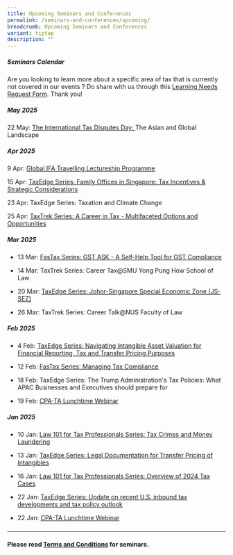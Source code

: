 ```yaml
---
title: Upcoming Seminars and Conferences
permalink: /seminars-and-conferences/upcoming/
breadcrumb: Upcoming Seminars and Conferences
variant: tiptap
description: ""
---
```

<h5><strong>Seminars Calendar</strong></h5>
<p>Are you looking to learn more about a specific area of tax that is currently
not covered in our events ? Do share with us through this <a href="https://form.gov.sg/5d2c51283703d80011e52615" rel="noopener noreferrer nofollow" target="_blank">Learning Needs Request Form</a>.
Thank you!</p>
<h5><strong>May 2025</strong></h5>
<p>22 May: <a href="https://www.taxacademy.sg/the-international-tax-dispute-day/" rel="noopener nofollow" target="_blank">The International Tax Disputes Day: </a>The
Asian and Global Landscape</p>
<h5><strong>Apr 2025</strong></h5>
<p>9 Apr: <a href="https://www.taxacademy.sg/global-ifa-travelling-lectureship-programme-2025/" rel="noopener nofollow" target="_blank">Global IFA Travelling Lectureship Programme</a>
</p>
<p>15 Apr: <a href="https://www.taxacademy.sg/taxedge-series/" rel="noopener nofollow" target="_blank">TaxEdge Series: Family Offices in Singapore: Tax Incentives &amp; Strategic Considerations</a>
</p>
<p>23 Apr: TaxEdge Series: Taxation and Climate Change</p>
<p>25 Apr: <a href="https://www.taxacademy.sg/taxtrek-series/" rel="noopener nofollow" target="_blank">TaxTrek Series: A Career in Tax - Multifaceted Options and Opportunities </a>
</p>
<p></p>
<h5><strong>Mar 2025</strong></h5>
<ul data-tight="true" class="tight">
<li>
<p>13 Mar: <a href="https://www.taxacademy.sg/fastax-series-stamp-duty-101/" rel="noopener nofollow" target="_blank">FasTax Series: GST ASK - A Self-Help Tool for GST Compliance</a>
</p>
</li>
<li>
<p>14 Mar: TaxTrek Series: Career Tax@SMU Yong Pung How School of Law</p>
</li>
<li>
<p>20 Mar: <a href="https://www.taxacademy.sg/taxedge-series/" rel="noopener nofollow" target="_blank">TaxEdge Series: Johor-Singapore Special Economic Zone (JS-SEZ)</a>
</p>
</li>
<li>
<p>26 Mar: TaxTrek Series: Career Talk@NUS Faculty of Law</p>
</li>
</ul>
<h5><strong>Feb 2025</strong></h5>
<p></p>
<ul data-tight="true" class="tight">
<li>
<p>4 Feb: <a href="https://www.taxacademy.sg/taxedge-series/" rel="noopener nofollow" target="_blank">TaxEdge Series: Navigating Intangible Asset Valuation for Financial Reporting, Tax and Transfer Pricing Purposes</a>
</p>
</li>
<li>
<p>12 Feb: <a href="/fastax-series-stamp-duty-101/" rel="noopener nofollow" target="_blank">FasTax Series: Managing Tax Compliance</a>
</p>
</li>
<li>
<p>18 Feb: TaxEdge Series: The Trump Administration's Tax Policies: What
APAC Businesses and Executives should prepare for</p>
</li>
<li>
<p>19 Feb: <a href="https://events.cpaaustralia.com.au/event/1a06a7cf-1fd4-4bcf-befe-cee740beb94f/summary" rel="noopener nofollow" target="_blank">CPA-TA Lunchtime Webinar</a>
</p>
</li>
</ul>
<h5><strong>Jan 2025</strong></h5>
<ul data-tight="true" class="tight">
<li>
<p>10 Jan: <a href="https://www.taxacademy.sg/law-101-for-tax-professionals-series/" rel="noopener nofollow" target="_blank">Law 101 for Tax Professionals Series: Tax Crimes and Money Laundering</a>
</p>
</li>
<li>
<p>13 Jan: <a href="https://www.taxacademy.sg/taxedge-series/" rel="noopener nofollow" target="_blank">TaxEdge Series: Legal Documentation for Transfer Pricing of Intangibles</a>
</p>
</li>
<li>
<p>16 Jan: <a href="https://www.taxacademy.sg/law-101-for-tax-professionals-series/" rel="noopener nofollow" target="_blank">Law 101 for Tax Professionals Series: Overview of 2024 Tax Cases</a>
</p>
</li>
<li>
<p>22 Jan: <a href="https://www.taxacademy.sg/taxedge-series/" rel="noopener nofollow" target="_blank">TaxEdge Series: Update on recent U.S. inbound tax developments and tax policy outlook</a>
</p>
</li>
<li>
<p>22 Jan: <a href="https://events.cpaaustralia.com.au/event/1425b47a-6716-4b6a-b06b-3e24ca830106/summary" rel="noopener nofollow" target="_blank">CPA-TA Lunchtime Webinar</a>
</p>
</li>
</ul>
<h5></h5>
<hr>
<h4></h4>
<p><strong>Please read <a href="https://production-iras-tax-academy.netlify.com/executive-tax-programmes/terms-and-conditions/" rel="noopener noreferrer nofollow" target="_blank">Terms and Conditions</a> for seminars.</strong>
</p>
